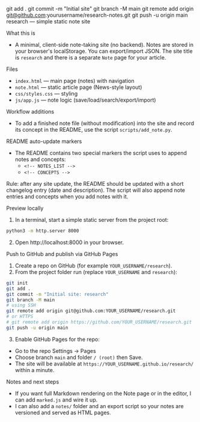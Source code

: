 git add .
git commit -m "Initial site"
git branch -M main
git remote add origin git@github.com:yourusername/research-notes.git
git push -u origin main
research — simple static note site

What this is
- A minimal, client-side note-taking site (no backend). Notes are stored in your browser's localStorage. You can export/import JSON. The site title is `research` and there is a separate `Note` page for your article.

Files
- `index.html` — main page (notes) with navigation
- `note.html` — static article page (News-style layout)
- `css/styles.css` — styling
- `js/app.js` — note logic (save/load/search/export/import)

Workflow additions
- To add a finished note file (without modification) into the site and record its concept in the README, use the script `scripts/add_note.py`.

README auto-update markers
- The README contains two special markers the script uses to append notes and concepts:
	- `<!-- NOTES_LIST -->`
	- `<!-- CONCEPTS -->`

Rule: after any site update, the README should be updated with a short changelog entry (date and description). The script will also append note entries and concepts when you add notes with it.

Preview locally
1. In a terminal, start a simple static server from the project root:

```bash
python3 -m http.server 8000
```

2. Open http://localhost:8000 in your browser.

Push to GitHub and publish via GitHub Pages
1. Create a repo on GitHub (for example `YOUR_USERNAME/research`).
2. From the project folder run (replace `YOUR_USERNAME` and `research`):

```bash
git init
git add .
git commit -m "Initial site: research"
git branch -M main
# using SSH
git remote add origin git@github.com:YOUR_USERNAME/research.git
# or HTTPS
# git remote add origin https://github.com/YOUR_USERNAME/research.git
git push -u origin main
```

3. Enable GitHub Pages for the repo:
- Go to the repo Settings -> Pages
- Choose branch `main` and folder `/ (root)` then Save.
- The site will be available at `https://YOUR_USERNAME.github.io/research/` within a minute.

Notes and next steps
- If you want full Markdown rendering on the Note page or in the editor, I can add `marked.js` and wire it up.
- I can also add a `notes/` folder and an export script so your notes are versioned and served as HTML pages.
